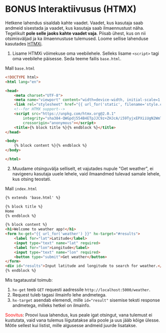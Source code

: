 # BONUS Interaktiivusus (HTMX)

Hetkene lahendus sisaldab kahte vaadet. Vaadet, kus kasutaja saab andmeid sisestada ja vaadet, kus kasutaja saab ilmaennustust näha. Tegelikult **pole selle jaoks kahte vaadet vaja**. Piisab ühest, kus on nii otsimisväljad ja ka ilmaennustuse tulemused. Loome sellise lahenduse kasutades [HTMXi](https://htmx.org/).

1. Lisame HTMXi võimekuse oma veebilehele. Selleks lisame `<script>` tagi oma veebilehe päisesse. Seda teeme failis `base.html`.

Mall `base.html`
```html
<!DOCTYPE html>
<html lang="en">

<head>
    <meta charset="UTF-8">
    <meta name="viewport" content="width=device-width, initial-scale=1.0">
    <link rel="stylesheet" href="{{ url_for('static', filename='style.css') }}">
    <!--for HTMX support-->
    <script src="https://unpkg.com/htmx.org@2.0.1"
        integrity="sha384-QWGpdj554B4ETpJJC9z+ZHJcA/i59TyjxEPXiiUgN2WmTyV5OEZWCD6gQhgkdpB/"
        crossorigin="anonymous"></script>
    <title>{% block title %}{% endblock %}</title>
</head>

<body>
    {% block content %}{% endblock %}
</body>

</html>
```

2. Muudame otsinguvälja selliselt, et vajutades nupule "Get weather", ei navigeeru kasutaja uuele lehele, vaid ilmaandmed tulevad samale lehele, kus otsing teostati.

Mall `index.html`
```html
{% extends 'base.html' %}

{% block title %}
Home
{% endblock %}

{% block content %}
<h1>Welcome to weather app!</h1>
<form hx-get="{{ url_for('weather') }}" hx-target="#results">
    <label for="lat">Latitude</label>
    <input type="text" name="lat" required>
    <label for="lon">Longitude</label>
    <input type="text" name="lon" required>
    <button type="submit">Get weather</button>
</form>
<div id="results">Input latitude and longitude to search for weather.</div>
{% endblock %}
```

Mis tagataustal toimub:
1. `hx-get` teeb `GET` requesti aadressile `http://localhost:5000/weather`.
2. Request tuleb tagasi ilmainfo lehe andmetega.
3. `hx-target` asendab elemendi, mille `id="result"` sisemise teksti response andmetega, milleks hetkel on ilmainfo.

<span style="color: red">Soovitus</span>: Proovi luua lahendus, kus peale igat otsingut, vana tulemust ei kustutata, vaid vana tulemus liigutatakse alla poole ja uus jääb kõige ülesse. Mõtle sellest kui listist, mille algusesse andmeid juurde lisatakse.